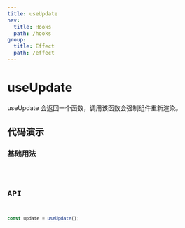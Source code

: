 ```yaml
---
title: useUpdate
nav:
  title: Hooks
  path: /hooks
group:
  title: Effect
  path: /effect
---
```


# useUpdate

useUpdate 会返回一个函数，调用该函数会强制组件重新渲染。

## 代码演示

### 基础用法

<code src="./demo/demo01.tsx" />

## API

```ts
const update = useUpdate();
```
